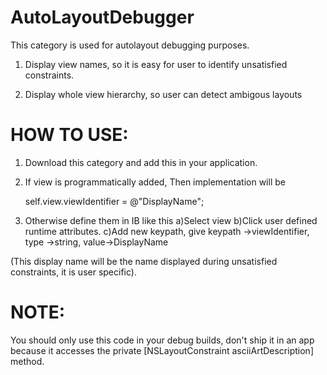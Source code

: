 # AutoLayoutDebugger

This category is used for autolayout debugging purposes.

1) Display view names, so it is easy for user to identify unsatisfied constraints.

2) Display whole view hierarchy, so user can detect ambigous layouts


HOW TO USE:
===========

1) Download this category and add this in your application.

2) If view is programmatically added, Then implementation will be
   
      self.view.viewIdentifier = @"DisplayName";

3) Otherwise define them in IB like this
     a)Select view
     b)Click user defined runtime attributes.
     c)Add new keypath, give  keypath ->viewIdentifier, type ->string, value->DisplayName

(This display name will be the name displayed during unsatisfied constraints, 
it is user specific).


NOTE:
=====
You should only use this code in your debug builds, don't ship it in an app because it 
accesses the private [NSLayoutConstraint asciiArtDescription] method.




